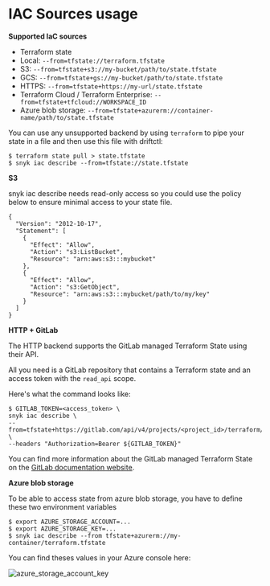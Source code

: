 # IAC Sources usage

**Supported IaC sources**[**​**](https://docs.driftctl.com/0.22.0/usage/cmd/scan-usage#supported-iac-sources)

* Terraform state
* Local: `--from=tfstate://terraform.tfstate`
* S3: `--from=tfstate+s3://my-bucket/path/to/state.tfstate`
* GCS: `--from=tfstate+gs://my-bucket/path/to/state.tfstate`
* HTTPS: `--from=tfstate+https://my-url/state.tfstate`
* Terraform Cloud / Terraform Enterprise: `--from=tfstate+tfcloud://WORKSPACE_ID`
* Azure blob storage: `--from=tfstate+azurerm://container-name/path/to/state.tfstate`

You can use any unsupported backend by using `terraform` to pipe your state in a file and then use this file with driftctl:

```
$ terraform state pull > state.tfstate
$ snyk iac describe --from=tfstate://state.tfstate
```

**S3**[**​**](https://docs.driftctl.com/0.22.0/usage/cmd/scan-usage#s3)

snyk iac describe needs read-only access so you could use the policy below to ensure minimal access to your state file.

```
{
  "Version": "2012-10-17",
  "Statement": [
    {
      "Effect": "Allow",
      "Action": "s3:ListBucket",
      "Resource": "arn:aws:s3:::mybucket"
    },
    {
      "Effect": "Allow",
      "Action": "s3:GetObject",
      "Resource": "arn:aws:s3:::mybucket/path/to/my/key"
    }
  ]
}
```

**HTTP + GitLab**[**​**](https://docs.driftctl.com/0.22.0/usage/cmd/scan-usage#http--gitlab)

The HTTP backend supports the GitLab managed Terraform State using their API.

All you need is a GitLab repository that contains a Terraform state and an access token with the `read_api` scope.

Here's what the command looks like:

```
$ GITLAB_TOKEN=<access_token> \
snyk iac describe \
--from=tfstate+https://gitlab.com/api/v4/projects/<project_id>/terraform/state/<path_to_state> \
--headers "Authorization=Bearer ${GITLAB_TOKEN}"
```

You can find more information about the GitLab managed Terraform State on the [GitLab documentation website](https://docs.gitlab.com/ee/user/infrastructure/terraform\_state.html).

**Azure blob storage**[**​**](https://docs.driftctl.com/0.22.0/usage/cmd/scan-usage#azure-blob-storage)

To be able to access state from azure blob storage, you have to define these two environment variables

```
$ export AZURE_STORAGE_ACCOUNT=...
$ export AZURE_STORAGE_KEY=...
$ snyk iac describe --from tfstate+azurerm://my-container/terraform.tfstate
```

You can find theses values in your Azure console here:

![azure\_storage\_account\_key](https://docs.driftctl.com/assets/images/azure\_storage\_account\_keys-ccb38d8792616d4376050fc6b715a6ef.png)
